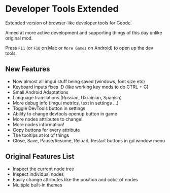 # Developer Tools Extended

Extended version of browser-like developer tools for Geode. 

Aimed at more active development and supporting things of this day unlike original mod.

Press `F11` (or `F10` on Mac or `More Games` on Android) to open up the dev tools.

## New Features

* Now almost all imgui stuff being saved (windows, font size etc)
* Keyboard inputs fixes :D (like working key mods to do CTRL + C)
* Small Android Adaptations
* Language translations (Russian, Ukrainian, Spanish)
* More debug info (imgui metrics, text in settings ...)
* Toggle DevTools button in settings
* Ability to change devtools openup button in game
* More nodes attributes to change!
* More nodes information!
* Copy buttons for every attribute
* The tooltips at lot of things
* Close, Save, Pause/Resume, Reload, Restart buttons in gd window menu

## Original Features List

* Inspect the current node tree
* Inspect individual nodes
* Easily change attributes like the position and color of nodes
* Multiple built-in themes